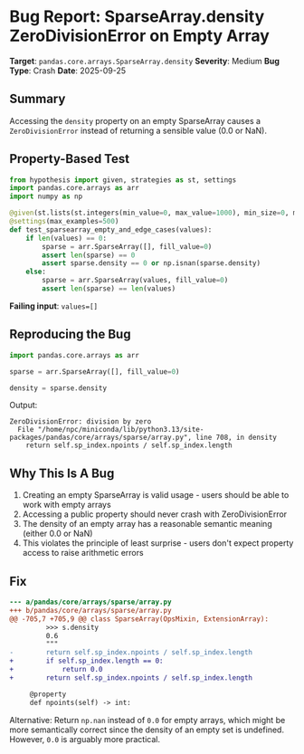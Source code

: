 # Bug Report: SparseArray.density ZeroDivisionError on Empty Array

**Target**: `pandas.core.arrays.SparseArray.density`
**Severity**: Medium
**Bug Type**: Crash
**Date**: 2025-09-25

## Summary

Accessing the `density` property on an empty SparseArray causes a `ZeroDivisionError` instead of returning a sensible value (0.0 or NaN).

## Property-Based Test

```python
from hypothesis import given, strategies as st, settings
import pandas.core.arrays as arr
import numpy as np

@given(st.lists(st.integers(min_value=0, max_value=1000), min_size=0, max_size=100))
@settings(max_examples=500)
def test_sparsearray_empty_and_edge_cases(values):
    if len(values) == 0:
        sparse = arr.SparseArray([], fill_value=0)
        assert len(sparse) == 0
        assert sparse.density == 0 or np.isnan(sparse.density)
    else:
        sparse = arr.SparseArray(values, fill_value=0)
        assert len(sparse) == len(values)
```

**Failing input**: `values=[]`

## Reproducing the Bug

```python
import pandas.core.arrays as arr

sparse = arr.SparseArray([], fill_value=0)

density = sparse.density
```

Output:
```
ZeroDivisionError: division by zero
  File "/home/npc/miniconda/lib/python3.13/site-packages/pandas/core/arrays/sparse/array.py", line 708, in density
    return self.sp_index.npoints / self.sp_index.length
```

## Why This Is A Bug

1. Creating an empty SparseArray is valid usage - users should be able to work with empty arrays
2. Accessing a public property should never crash with ZeroDivisionError
3. The density of an empty array has a reasonable semantic meaning (either 0.0 or NaN)
4. This violates the principle of least surprise - users don't expect property access to raise arithmetic errors

## Fix

```diff
--- a/pandas/core/arrays/sparse/array.py
+++ b/pandas/core/arrays/sparse/array.py
@@ -705,7 +705,9 @@ class SparseArray(OpsMixin, ExtensionArray):
         >>> s.density
         0.6
         """
-        return self.sp_index.npoints / self.sp_index.length
+        if self.sp_index.length == 0:
+            return 0.0
+        return self.sp_index.npoints / self.sp_index.length

     @property
     def npoints(self) -> int:
```

Alternative: Return `np.nan` instead of `0.0` for empty arrays, which might be more semantically correct since the density of an empty set is undefined. However, `0.0` is arguably more practical.